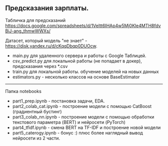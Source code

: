 ## Предсказания зарплаты.

Табличка для предсказаний 
https://docs.google.com/spreadsheets/d/1Veltt6IHAp4w5Mj0Kle4MTH8fdvBiJ-ang_thmwWWXs/

Датасет, который модель "не знает" - https://disk.yandex.ru/d/cKqqDbqp0DUOcw.

- main.py для удаленного сервера и работы с Google Таблицей.
- csv_predict.py для локальной работы (не попадает в докер), предсказания через *.csv
- train.py для локальной работы. обучение моделей на новых данных
- estimators.py - несколько классов на основе BaseEstimator


_________________________________________________________________________________________________________

Папка notebooks
- part1_prep.ipynb - постановка задачи, EDA.
- part2_colab_cat.ipynb - построение модели с помощью CatBoost (градиентный бустинг)
- part3_colab_nn.ipynb - построение модели с помощью обработки текстового параметра (BERT) и нейросети (PyTorch)
- part4_tfidf.ipynb - смена BERT на TF-IDF и построение новой модели
- part5_caterogy.ipynb - бонус :) плюс более наглядный вывод нейросети из 2 части.
